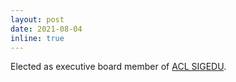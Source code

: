 ```yaml
---
layout: post
date: 2021-08-04
inline: true
---
```


Elected as executive board member of <a href="https://sig-edu.org">ACL SIGEDU</a>.